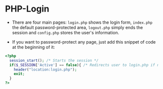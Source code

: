 # PHP-Login

* There are four main pages: `login.php` shows the login form, `index.php` the default password-protected area, `logout.php` simply ends the session and `config.php` stores the user's information.

* If you want to password-protect any page, just add this snippet of code at the beginning of it:

```php
<?php
  session_start(); /* Starts the session */
  if($_SESSION['Active'] == false){ /* Redirects user to login.php if not logged in */
    header("location:login.php");
    exit;
  }
?>
```
